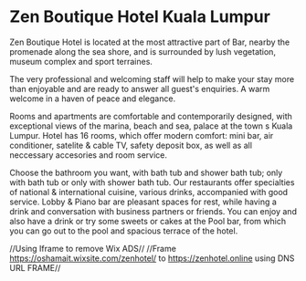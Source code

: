 # Zen Boutique Hotel Kuala Lumpur

Zen Boutique Hotel is located at the most attractive part of Bar, nearby the promenade along the sea shore, and is surrounded by lush vegetation, museum complex and sport terraines.

The very professional and welcoming staff will help to make your stay more than enjoyable and are ready to answer all guest's enquiries. A warm welcome in a haven of peace and elegance.

Rooms and apartments are comfortable and contemporarily designed, with exceptional views of the marina, beach and sea, palace at the town s Kuala Lumpur. Hotel has 16 rooms, which offer modern comfort: mini bar, air conditioner, satelite & cable TV, safety deposit box, as well as all neccessary accesories and room service.

Choose the bathroom you want, with bath tub and shower bath tub; only with bath tub or only with shower bath tub. Our restaurants offer specialties of national & international cuisine, various drinks, accompanied with good service. Lobby & Piano bar are pleasant spaces for rest, while having a drink and conversation with business partners or friends. You can enjoy and also have a drink or try some sweets or cakes at the Pool bar, from which you can go out to the pool and spacious terrace of the hotel.

//Using Iframe to remove Wix ADS//
//Frame https://oshamait.wixsite.com/zenhotel/ to https://zenhotel.online using DNS URL FRAME//

